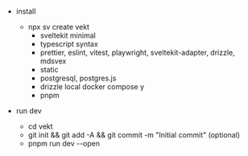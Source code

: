 #

- install
    - npx sv create vekt
        - sveltekit minimal
        - typescript syntax
        - prettier, eslint, vitest, playwright, sveltekit-adapter, drizzle, mdsvex
        - static
        - postgresql, postgres.js
        - drizzle local docker compose y
        - pnpm

- run dev
    - cd vekt
    - git init && git add -A && git commit -m "Initial commit" (optional)
    - pnpm run dev --open